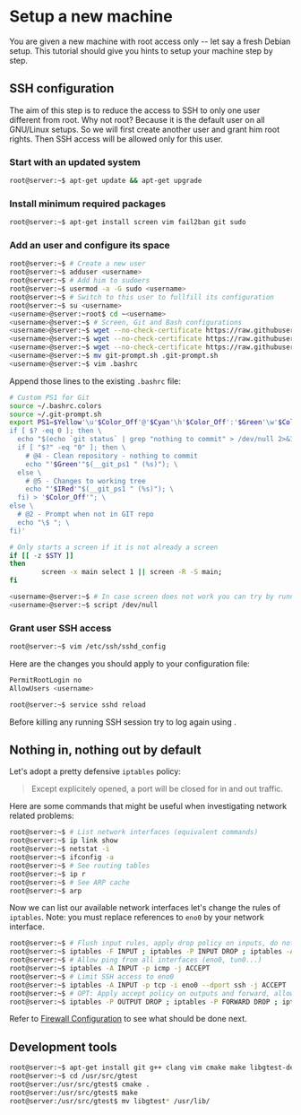 # Setup a new machine

You are given a new machine with root access only -- let say a fresh Debian setup.
This tutorial should give you hints to setup your machine step by step.

## SSH configuration

The aim of this step is to reduce the access to SSH to only one user different from root.
Why not root? Because it is the default user on all GNU/Linux setups.
So we will first create another user and grant him root rights.
Then SSH access will be allowed only for this user.

### Start with an updated system

```bash
root@server:~$ apt-get update && apt-get upgrade
```

### Install minimum required packages

```bash
root@server:~$ apt-get install screen vim fail2ban git sudo
```

### Add an user and configure its space

```bash
root@server:~$ # Create a new user
root@server:~$ adduser <username>
root@server:~$ # Add him to sudoers
root@server:~$ usermod -a -G sudo <username>
root@server:~$ # Switch to this user to fullfill its configuration
root@server:~$ su <username>
<username>@server:~root$ cd ~<username>
<username>@server:~$ # Screen, Git and Bash configurations
<username>@server:~$ wget --no-check-certificate https://raw.githubusercontent.com/dubzzz/gnu-linux-tips/master/misc/.bashrc.colors
<username>@server:~$ wget --no-check-certificate https://raw.githubusercontent.com/dubzzz/gnu-linux-tips/master/misc/.screenrc
<username>@server:~$ wget --no-check-certificate https://raw.githubusercontent.com/git/git/master/contrib/completion/git-prompt.sh
<username>@server:~$ mv git-prompt.sh .git-prompt.sh
<username>@server:~$ vim .bashrc
```

Append those lines to the existing ```.bashrc``` file:

```bash
# Custom PS1 for Git
source ~/.bashrc.colors
source ~/.git-prompt.sh
export PS1=$Yellow'\u'$Color_Off'@'$Cyan'\h'$Color_Off':'$Green'\w'$Color_Off'$(git branch &>/dev/null;\
if [ $? -eq 0 ]; then \
  echo "$(echo `git status` | grep "nothing to commit" > /dev/null 2>&1; \
  if [ "$?" -eq "0" ]; then \
    # @4 - Clean repository - nothing to commit
    echo "'$Green'"$(__git_ps1 " (%s)"); \
  else \
    # @5 - Changes to working tree
    echo "'$IRed'"$(__git_ps1 " (%s)"); \
  fi) > '$Color_Off'"; \
else \
  # @2 - Prompt when not in GIT repo
  echo "\$ "; \
fi)'

# Only starts a screen if it is not already a screen
if [[ -z $STY ]]
then
        screen -x main select 1 || screen -R -S main;
fi
```

```bash
<username>@server:~$ # In case screen does not work you can try by running
<username>@server:~$ script /dev/null
```

### Grant user SSH access

```bash
root@server:~$ vim /etc/ssh/sshd_config
```

Here are the changes you should apply to your configuration file:

```bash
PermitRootLogin no
AllowUsers <username>
```

```bash
root@server:~$ service sshd reload
```

Before killing any running SSH session try to log again using <username>.

## Nothing in, nothing out by default

Let's adopt a pretty defensive `iptables` policy:

> Except explicitely opened, a port will be closed for in and out traffic.

Here are some commands that might be useful when investigating network related problems:

```bash
root@server:~$ # List network interfaces (equivalent commands)
root@server:~$ ip link show
root@server:~$ netstat -i
root@server:~$ ifconfig -a
root@server:~$ # See routing tables
root@server:~$ ip r
root@server:~$ # See ARP cache
root@server:~$ arp
```

Now we can list our available network interfaces let's change the rules of `iptables`. Note: you must replace references to `eno0` by your network interface.

```bash
root@server:~$ # Flush input rules, apply drop policy on inputs, do not kill exitsing connections and allow internal loop
root@server:~$ iptables -F INPUT ; iptables -P INPUT DROP ; iptables -A INPUT -m state --state ESTABLISHED,RELATED -j ACCEPT ; iptables -I INPUT -i lo -j ACCEPT
root@server:~$ # Allow ping from all interfaces (eno0, tun0...)
root@server:~$ iptables -A INPUT -p icmp -j ACCEPT
root@server:~$ # Limit SSH access to eno0
root@server:~$ iptables -A INPUT -p tcp -i eno0 --dport ssh -j ACCEPT
root@server:~$ # OPT: Apply accept policy on outputs and forward, allow server to create new connexions
root@server:~$ iptables -P OUTPUT DROP ; iptables -P FORWARD DROP ; iptables -A OUTPUT -m state --state NEW,ESTABLISHED,RELATED -j ACCEPT
```

Refer to [Firewall Configuration](https://github.com/dubzzz/gnu-linux-tips/blob/448da7d57ccc4c3d077655d9afdff77389439a44/pi-example/README.md#firewall-configuration) to see what should be done next.

## Development tools

```bash
root@server:~$ apt-get install git g++ clang vim cmake make libgtest-dev python-dev
root@server:~$ cd /usr/src/gtest
root@server:/usr/src/gtest$ cmake .
root@server:/usr/src/gtest$ make
root@server:/usr/src/gtest$ mv libgtest* /usr/lib/
```
